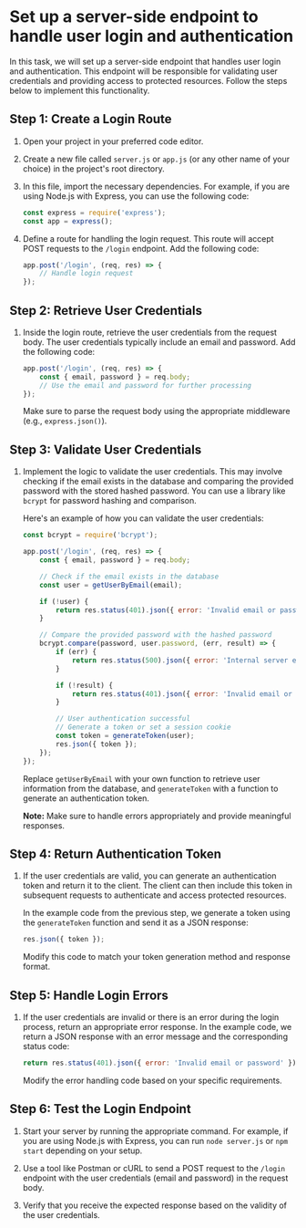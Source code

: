 

# Set up a server-side endpoint to handle user login and authentication

In this task, we will set up a server-side endpoint that handles user login and authentication. This endpoint will be responsible for validating user credentials and providing access to protected resources. Follow the steps below to implement this functionality.

## Step 1: Create a Login Route

1. Open your project in your preferred code editor.

2. Create a new file called `server.js` or `app.js` (or any other name of your choice) in the project's root directory.

3. In this file, import the necessary dependencies. For example, if you are using Node.js with Express, you can use the following code:

   ```javascript
   const express = require('express');
   const app = express();
   ```

4. Define a route for handling the login request. This route will accept POST requests to the `/login` endpoint. Add the following code:

   ```javascript
   app.post('/login', (req, res) => {
       // Handle login request
   });
   ```

## Step 2: Retrieve User Credentials

1. Inside the login route, retrieve the user credentials from the request body. The user credentials typically include an email and password. Add the following code:

   ```javascript
   app.post('/login', (req, res) => {
       const { email, password } = req.body;
       // Use the email and password for further processing
   });
   ```

   Make sure to parse the request body using the appropriate middleware (e.g., `express.json()`).

## Step 3: Validate User Credentials

1. Implement the logic to validate the user credentials. This may involve checking if the email exists in the database and comparing the provided password with the stored hashed password. You can use a library like `bcrypt` for password hashing and comparison.

   Here's an example of how you can validate the user credentials:

   ```javascript
   const bcrypt = require('bcrypt');

   app.post('/login', (req, res) => {
       const { email, password } = req.body;

       // Check if the email exists in the database
       const user = getUserByEmail(email);

       if (!user) {
           return res.status(401).json({ error: 'Invalid email or password' });
       }

       // Compare the provided password with the hashed password
       bcrypt.compare(password, user.password, (err, result) => {
           if (err) {
               return res.status(500).json({ error: 'Internal server error' });
           }

           if (!result) {
               return res.status(401).json({ error: 'Invalid email or password' });
           }

           // User authentication successful
           // Generate a token or set a session cookie
           const token = generateToken(user);
           res.json({ token });
       });
   });
   ```

   Replace `getUserByEmail` with your own function to retrieve user information from the database, and `generateToken` with a function to generate an authentication token.

   **Note:** Make sure to handle errors appropriately and provide meaningful responses.

## Step 4: Return Authentication Token

1. If the user credentials are valid, you can generate an authentication token and return it to the client. The client can then include this token in subsequent requests to authenticate and access protected resources.

   In the example code from the previous step, we generate a token using the `generateToken` function and send it as a JSON response:

   ```javascript
   res.json({ token });
   ```

   Modify this code to match your token generation method and response format.

## Step 5: Handle Login Errors

1. If the user credentials are invalid or there is an error during the login process, return an appropriate error response. In the example code, we return a JSON response with an error message and the corresponding status code:

   ```javascript
   return res.status(401).json({ error: 'Invalid email or password' });
   ```

   Modify the error handling code based on your specific requirements.

## Step 6: Test the Login Endpoint

1. Start your server by running the appropriate command. For example, if you are using Node.js with Express, you can run `node server.js` or `npm start` depending on your setup.

2. Use a tool like Postman or cURL to send a POST request to the `/login` endpoint with the user credentials (email and password) in the request body.

3. Verify that you receive the expected response based on the validity of the user credentials.

